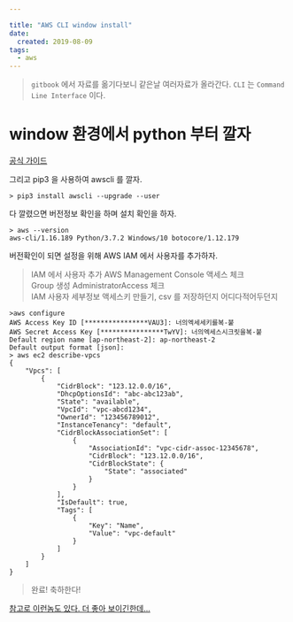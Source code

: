 ```yaml
---

title: "AWS CLI window install"
date:
  created: 2019-08-09
tags:
  - aws
---
```

> `gitbook` 에서 자료를 옮기다보니 같은날 여러자료가 올라간다.
> `CLI` 는 `Command Line Interface` 이다.

# window 환경에서 python 부터 깔자

[공식 가이드](https://docs.aws.amazon.com/ko_kr/cli/latest/userguide/cli-chap-configure.html)

그리고 pip3 을 사용하여 awscli 를 깔자.

``` shell
> pip3 install awscli --upgrade --user
```

다 깔렸으면 버전정보 확인을 하며 설치 확인을 하자.

``` shell
> aws --version
aws-cli/1.16.189 Python/3.7.2 Windows/10 botocore/1.12.179
```

버전확인이 되면 설정을 위해 AWS IAM 에서 사용자를 추가하자.  
> IAM 에서 사용자 추가 AWS Management Console 액세스 체크  
> Group 생성 AdministratorAccess 체크  
> IAM 사용자 세부정보 액세스키 만들기, csv 를 저장하던지 어디다적어두던지

``` shell
>aws configure
AWS Access Key ID [****************VAU3]: 너의엑세세키를복-붙
AWS Secret Access Key [****************TwYV]: 너의엑세스시크릿을복-붙
Default region name [ap-northeast-2]: ap-northeast-2
Default output format [json]:
> aws ec2 describe-vpcs
{
    "Vpcs": [
        {
            "CidrBlock": "123.12.0.0/16",
            "DhcpOptionsId": "abc-abc123ab",
            "State": "available",
            "VpcId": "vpc-abcd1234",
            "OwnerId": "123456789012",
            "InstanceTenancy": "default",
            "CidrBlockAssociationSet": [
                {
                    "AssociationId": "vpc-cidr-assoc-12345678",
                    "CidrBlock": "123.12.0.0/16",
                    "CidrBlockState": {
                        "State": "associated"
                    }
                }
            ],
            "IsDefault": true,
            "Tags": [
                {
                    "Key": "Name",
                    "Value": "vpc-default"
                }
            ]
        }
    ]
}
```

> 완료! 축하한다!

[참고로 이런놈도 있다. 더 좋아 보이긴한데...](https://github.com/awslabs/aws-shell)
